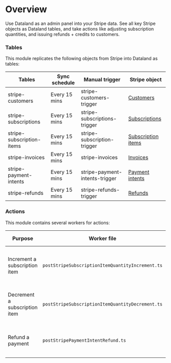 # Overview

Use Dataland as an admin panel into your Stripe data. See all key Stripe objects as Dataland tables, and take actions like adjusting subscription quantities, and issuing refunds + credits to customers.

### Tables

This module replicates the following objects from Stripe into Dataland as tables:

| Tables                    | Sync schedule | Manual trigger                 | Stripe object                                                               |
| ------------------------- | ------------- | ------------------------------ | --------------------------------------------------------------------------- |
| stripe-customers          | Every 15 mins | stripe-customers-trigger       | [Customers](https://stripe.com/docs/api/customers/object)                   |
| stripe-subscriptions      | Every 15 mins | stripe-subscriptions-trigger   | [Subscriptions](https://stripe.com/docs/api/subscriptions/object)           |
| stripe-subscription-items | Every 15 mins | stripe-subscription-trigger    | [Subscription items](https://stripe.com/docs/api/subscription_items/object) |
| stripe-invoices           | Every 15 mins | stripe-invoices                | [Invoices](https://stripe.com/docs/api/invoices/object)                     |
| stripe-payment-intents    | Every 15 mins | stripe-payment-intents-trigger | [Payment intents](https://stripe.com/docs/api/payment_intents/object)       |
| stripe-refunds            | Every 15 mins | stripe-refunds-trigger         | [Refunds](https://stripe.com/docs/api/refunds/object)                       |

### Actions

This module contains several workers for actions:

| Purpose                       | Worker file                                      | How to trigger                                        |
| ----------------------------- | ------------------------------------------------ | ----------------------------------------------------- |
| Increment a subscription item | `postStripeSubscriptionItemQuantityIncrement.ts` | Click `Increment` button on stripe-subscription-items |
| Decrement a subscription item | `postStripeSubscriptionItemQuantityDecrement.ts` | Click `Decrement` button on stripe-subscription-items |
| Refund a payment              | `postStripePaymentIntentRefund.ts`               | Click `Refund` button on stripe-payment-intents       |
